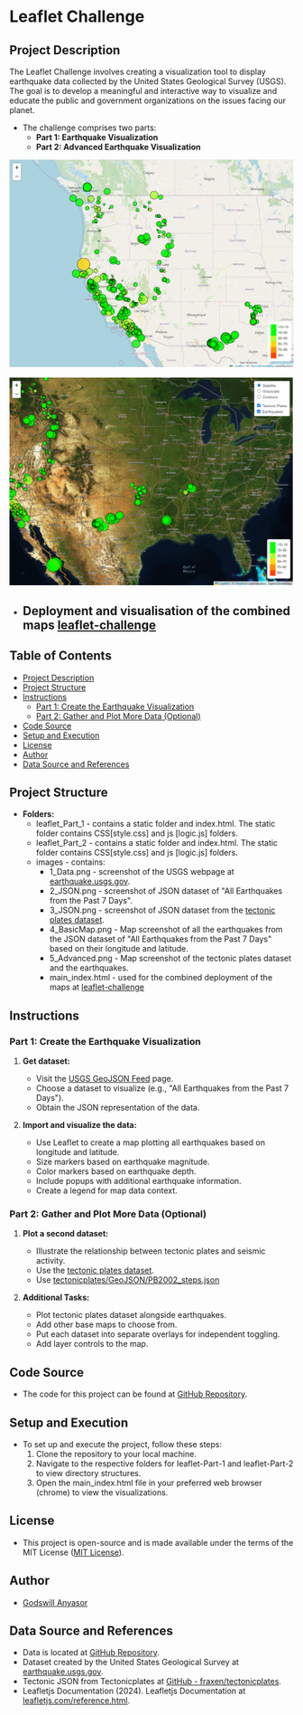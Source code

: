 # Leaflet Challenge

## Project Description

The Leaflet Challenge involves creating a visualization tool to display earthquake data collected by the United States Geological Survey (USGS). The goal is to develop a meaningful and interactive way to visualize and educate the public and government organizations on the issues facing our planet.

- The challenge comprises two parts:
  - **Part 1: Earthquake Visualization**
  - **Part 2: Advanced Earthquake Visualization**
  
![Map screenshot of all the earthquakes from the JSON dataset of "All Earthquakes from the Past 7 Days](./images/4_BasicMap.png) 

![Map screenshot of the tectonic plates dataset and the earthquakes](./images/5_Advanced.png)

- ## Deployment and visualisation of the combined maps [leaflet-challenge](https://anyasorg.github.io/leaflet-challenge/)
  
## Table of Contents
- [Project Description](#project-description)
- [Project Structure](#project-structure)
- [Instructions](#instructions)
  - [Part 1: Create the Earthquake Visualization](#part-1-create-the-earthquake-visualization)
  - [Part 2: Gather and Plot More Data (Optional)](#part-2-gather-and-plot-more-data-optional)
- [Code Source](#code-source)
- [Setup and Execution](#setup-and-execution)
- [License](#license)
- [Author](#author)
- [Data Source and References](#data-source-and-references)

## Project Structure

- **Folders:**
  - leaflet_Part_1 - contains a static folder and index.html. The static folder contains CSS[style.css] and js [logic.js] folders.
  - leaflet_Part_2 - contains a static folder and index.html. The static folder contains CSS[style.css] and js [logic.js] folders.
  - images - contains:
    - 1_Data.png - screenshot of the USGS webpage at [earthquake.usgs.gov](https://earthquake.usgs.gov/earthquakes/feed/v1.0/geojson.php).
    - 2_JSON.png - screenshot of JSON dataset of "All Earthquakes from the Past 7 Days".
    - 3_JSON.png - screenshot of JSON dataset from the [tectonic plates dataset](https://github.com/fraxen/tectonicplates).
    - 4_BasicMap.png - Map screenshot of all the earthquakes from the JSON dataset of "All Earthquakes from the Past 7 Days" based on their longitude and latitude.
    - 5_Advanced.png - Map screenshot of the tectonic plates dataset and the earthquakes.
    - main_index.html - used for the combined deployment of the maps at [leaflet-challenge](https://anyasorg.github.io/leaflet-challenge/)

## Instructions

### Part 1: Create the Earthquake Visualization

1. **Get dataset:**
   - Visit the [USGS GeoJSON Feed](https://earthquake.usgs.gov/earthquakes/feed/v1.0/geojson.php) page.
   - Choose a dataset to visualize (e.g., "All Earthquakes from the Past 7 Days").
   - Obtain the JSON representation of the data.

2. **Import and visualize the data:**
   - Use Leaflet to create a map plotting all earthquakes based on longitude and latitude.
   - Size markers based on earthquake magnitude.
   - Color markers based on earthquake depth.
   - Include popups with additional earthquake information.
   - Create a legend for map data context.

### Part 2: Gather and Plot More Data (Optional)

1. **Plot a second dataset:**
   - Illustrate the relationship between tectonic plates and seismic activity.
   - Use the [tectonic plates dataset](https://github.com/fraxen/tectonicplates).
   - Use [tectonicplates/GeoJSON/PB2002_steps.json](https://github.com/fraxen/tectonicplates/blob/master/GeoJSON/PB2002_steps.json)

2. **Additional Tasks:**
   - Plot tectonic plates dataset alongside earthquakes.
   - Add other base maps to choose from.
   - Put each dataset into separate overlays for independent toggling.
   - Add layer controls to the map.

## Code Source
- The code for this project can be found at [GitHub Repository](https://github.com/AnyasorG/leaflet-challenge.git).

## Setup and Execution
- To set up and execute the project, follow these steps:
  1. Clone the repository to your local machine.
  2. Navigate to the respective folders for leaflet-Part-1 and leaflet-Part-2 to view directory structures.
  3. Open the main_index.html file in your preferred web browser (chrome) to view the visualizations.

## License
- This project is open-source and is made available under the terms of the MIT License ([MIT License](https://choosealicense.com/licenses/mit/)).

## Author
- [Godswill Anyasor](https://github.com/AnyasorG)
  
## Data Source and References
- Data is located at [GitHub Repository](https://github.com/AnyasorG/leaflet-challenge.git).
- Dataset created by the United States Geological Survey at [earthquake.usgs.gov](https://earthquake.usgs.gov/earthquakes/feed/v1.0/geojson.php).
- Tectonic JSON from Tectonicplates at [GitHub - fraxen/tectonicplates](https://github.com/fraxen/tectonicplates).
- Leafletjs Documentation (2024). Leafletjs Documentation at [leafletjs.com/reference.html](https://leafletjs.com/reference.html).
